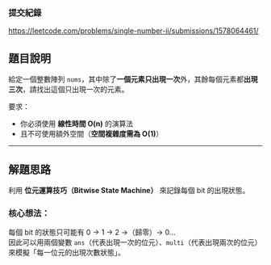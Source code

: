 ### 提交紀錄  
https://leetcode.com/problems/single-number-ii/submissions/1578064461/

## 題目說明  

給定一個整數陣列 `nums`，其中除了**一個元素只出現一次**外，其餘每個元素都**出現三次**，請找出這個只出現一次的元素。

要求：
- 你必須使用 **線性時間 O(n)** 的演算法
- 且不可使用額外空間（**空間複雜度需為 O(1)**）

---

## 解題思路  

利用 **位元運算技巧（Bitwise State Machine）** 來記錄每個 bit 的出現狀態。

### 核心想法：  
每個 bit 的狀態只可能有 0 → 1 → 2 →（歸零）→ 0...  
因此可以用兩個變數 `ans`（代表出現一次的位元）、`multi`（代表出現兩次的位元）來模擬「每一位元的出現次數狀態」。
